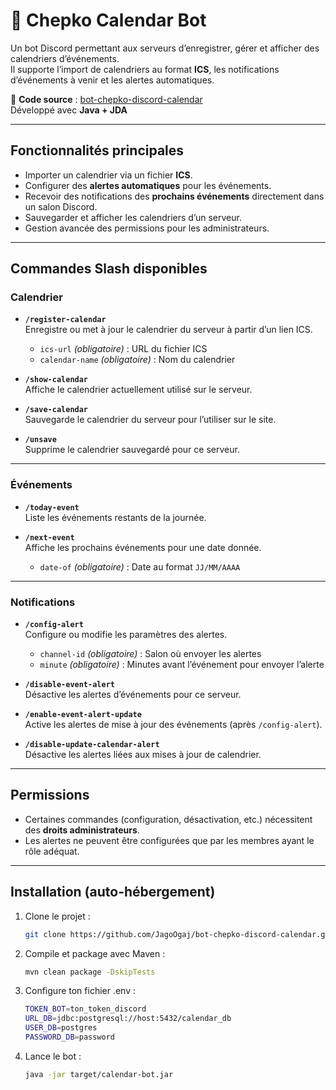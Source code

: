 # 📅 Chepko Calendar Bot

Un bot Discord permettant aux serveurs d’enregistrer, gérer et afficher des calendriers d’événements.  
Il supporte l’import de calendriers au format **ICS**, les notifications d’événements à venir et les alertes automatiques.

🔗 **Code source** : [bot-chepko-discord-calendar](https://github.com/JagoOgaj/bot-chepko-discord-calendar)  
Développé avec **Java + JDA**

---

## Fonctionnalités principales

- Importer un calendrier via un fichier **ICS**.
- Configurer des **alertes automatiques** pour les événements.
- Recevoir des notifications des **prochains événements** directement dans un salon Discord.
- Sauvegarder et afficher les calendriers d’un serveur.
- Gestion avancée des permissions pour les administrateurs.

---

## Commandes Slash disponibles

### Calendrier

- **`/register-calendar`**  
   Enregistre ou met à jour le calendrier du serveur à partir d’un lien ICS.
    - `ics-url` *(obligatoire)* : URL du fichier ICS
    - `calendar-name` *(obligatoire)* : Nom du calendrier


- **`/show-calendar`**  
   Affiche le calendrier actuellement utilisé sur le serveur.


- **`/save-calendar`**  
   Sauvegarde le calendrier du serveur pour l’utiliser sur le site.


- **`/unsave`**  
  ️ Supprime le calendrier sauvegardé pour ce serveur.

---

### Événements

- **`/today-event`**  
   Liste les événements restants de la journée.


- **`/next-event`**  
   Affiche les prochains événements pour une date donnée.
    - `date-of` *(obligatoire)* : Date au format `JJ/MM/AAAA`

---

### Notifications

- **`/config-alert`**  
   Configure ou modifie les paramètres des alertes.
    - `channel-id` *(obligatoire)* : Salon où envoyer les alertes
    - `minute` *(obligatoire)* : Minutes avant l’événement pour envoyer l’alerte


- **`/disable-event-alert`**  
  Désactive les alertes d’événements pour ce serveur.


- **`/enable-event-alert-update`**  
   Active les alertes de mise à jour des événements (après `/config-alert`).


- **`/disable-update-calendar-alert`**  
   Désactive les alertes liées aux mises à jour de calendrier.

---

## Permissions
- Certaines commandes (configuration, désactivation, etc.) nécessitent des **droits administrateurs**.
- Les alertes ne peuvent être configurées que par les membres ayant le rôle adéquat.

---

## Installation (auto-hébergement)
1. Clone le projet :
   ```bash
   git clone https://github.com/JagoOgaj/bot-chepko-discord-calendar.git
   ```
2. Compile et package avec Maven :
   ```bash
   mvn clean package -DskipTests
   ```
3. Configure ton fichier .env :
    ```bash
    TOKEN_BOT=ton_token_discord
    URL_DB=jdbc:postgresql://host:5432/calendar_db
    USER_DB=postgres
    PASSWORD_DB=password
    ```
4. Lance le bot :
    ```bash
   java -jar target/calendar-bot.jar
   ```
   
